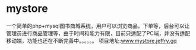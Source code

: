 # mystore
一个简单的php+mysql图书商城系统，用户可以浏览商品，下单等，后台可以让管理员进行商品管理等，由于时间和能力有限，目前只适配了PC端，并没有适配移动端，功能也还在不断完善中。。。。。。
项目地址:www.mystore.jeffry.gq
